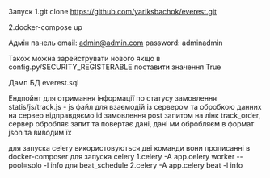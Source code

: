 Запуск
1.git clone https://github.com/yariksbachok/everest.git

2.docker-compose up


Адмін панель
email: admin@admin.com
password: adminadmin

Також можна зарейструвати нового якщо в config.py/SECURITY_REGISTERABLE поставити значення True


Дамп БД
everest.sql


Ендпойнт для отримання інформації по статусу замовлення
statis/js/track.js - js файл для взаємодій із сервером та обробкою данних 
на сервер відправдяємо id замовлення post запитом на лінк track_order, сервер обробляє запит та повертає дані, дані ми обробляєм в формат json та виводим їх


для запуска celery використовуються дві команди вони прописанні в docker-composer
для запуска celery
1.celery -A app.celery worker --pool=solo -l info
для beat_schedule
2.celery -A app.celery beat -l info

